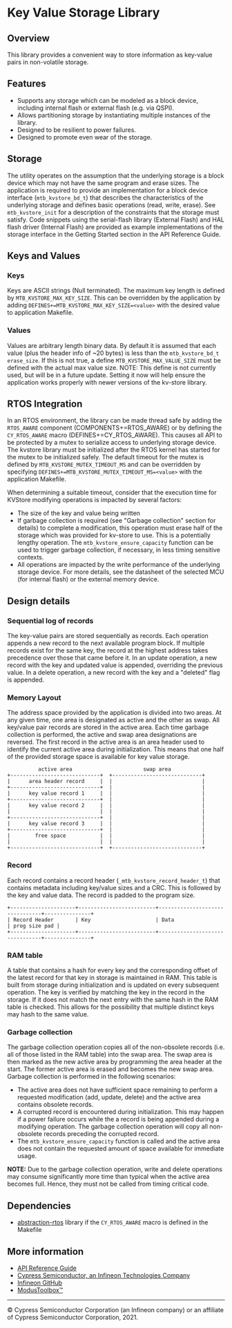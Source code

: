 # Key Value Storage Library

## Overview
This library provides a convenient way to store information as key-value pairs in non-volatile storage.

## Features
* Supports any storage which can be modeled as a block device, including internal flash or external flash
(e.g. via QSPI).
* Allows partitioning storage by instantiating multiple instances of the library.
* Designed to be resilient to power failures.
* Designed to promote even wear of the storage.

## Storage
The utility operates on the assumption that the underlying storage is a block device which may not
have the same program and erase sizes. The application is required to provide an implementation for
a block device interface (`mtb_kvstore_bd_t`) that describes the characteristics of the underlying
storage and defines basic operations (read, write, erase). See `mtb_kvstore_init` for a description
of the constraints that the storage must satisfy. Code snippets using the serial-flash library
(External Flash) and HAL flash driver (Internal Flash) are provided as example implementations of
the storage interface in the Getting Started section in the API Reference Guide.

## Keys and Values
### Keys
Keys are ASCII strings (Null terminated). The maximum key length is defined by `MTB_KVSTORE_MAX_KEY_SIZE`.
This can be overridden by the application by adding `DEFINES+=MTB_KVSTORE_MAX_KEY_SIZE=<value>` with the
desired value to application Makefile.

### Values
Values are arbitrary length binary data. By default it is assumed that each value (plus the header info of
~20 bytes) is less than the `mtb_kvstore_bd_t` `erase_size`. If this is not true, a define
`MTB_KVSTORE_MAX_VALUE_SIZE` must be defined with the actual max value size.
NOTE: This define is not currently used, but will be in a future update. Setting it now will help ensure
the application works properly with newer versions of the kv-store library.

## RTOS Integration
In an RTOS environment, the library can be made thread safe by adding the `RTOS_AWARE` component
(COMPONENTS+=RTOS_AWARE) or by defining the `CY_RTOS_AWARE` macro (DEFINES+=CY_RTOS_AWARE). This
causes all API to be protected by a mutex to serialize access to underlying storage device. The
kvstore library must be initialized after the RTOS kernel has started for the mutex to be initialized
safely. The default timeout for the mutex is defined by `MTB_KVSTORE_MUTEX_TIMEOUT_MS` and can be
overridden by specifying `DEFINES+=MTB_KVSTORE_MUTEX_TIMEOUT_MS=<value>` with the application Makefile.

When determining a suitable timeout, consider that the execution time for KVStore modifying operations
is impacted by several factors:
* The size of the key and value being written
* If garbage collection is required (see "Garbage collection" section for details) to complete a
modification, this operation must erase half of the storage which was provided for kv-store to use.
This is a potentially lengthy operation. The `mtb_kvstore_ensure_capacity` function can be used to
trigger garbage collection, if necessary, in less timing sensitive contexts.
* All operations are impacted by the write performance of the underlying storage device. For more
details, see the datasheet of the selected MCU (for internal flash) or the external memory device.

## Design details
### Sequential log of records
The key-value pairs are stored sequentially as records. Each operation appends a new record to the next
available program block. If multiple records exist for the same key, the record at the highest address takes
precedence over those that came before it. In an update operation, a new record with the key and updated value
is appended, overriding the previous value. In a delete operation, a new record with the key and a "deleted"
flag is appended.

### Memory Layout
The address space provided by the application is divided into two areas. At any given time, one area is
designated as active and the other as swap. All key/value pair records are stored in the active area.
Each time garbage collection is performed, the active and swap area designations are reversed.
The first record in the active area is an area header used to identify the current active area during
initialization. This means that one half of the provided storage space is available for key value storage.
```
          active area                       swap area
+-----------------------------+  +-----------------------------+
|      area header record     |  |                             |
+-----------------------------+  |                             |
|      key value record 1     |  |                             |
+-----------------------------+  |                             |
|      key value record 2     |  |                             |
|                             |  |                             |
+-----------------------------+  |                             |
|      key value record 3     |  |                             |
+-----------------------------+  |                             |
|        free space           |  |                             |
|                             |  |                             |
+-----------------------------+  +-----------------------------+
```

### Record
Each record contains a record header (`_mtb_kvstore_record_header_t`) that contains metadata including
key/value sizes and a CRC. This is followed by the key and value data. The record is padded to the program
size.

```
+---------------------+-------------------------+--------------------------------+---------------+
| Record Header       | Key                     | Data                           | prog size pad |
+---------------------+-------------------------+--------------------------------+---------------+
```

### RAM table
A table that contains a hash for every key and the corresponding offset of the latest record for that key
in storage is maintained in RAM. This table is built from storage during initialization and is updated on
every subsequent operation. The key is verified by matching the key in the record in the storage. If it does
not match the next entry with the same hash in the RAM table is checked. This allows for the possibility that
multiple distinct keys may hash to the same value.

### Garbage collection
The garbage collection operation copies all of the non-obsolete records (i.e. all of those listed in
the RAM table) into the swap area. The swap area is then marked as the new active area by programming
the area header at the start. The former active area is erased and becomes the new swap area. Garbage
collection is performed in the following scenarios:
* The active area does not have sufficient space remaining to perform a requested modification (add,
update, delete) and the active area contains obsolete records.
* A corrupted record is encountered during initialization. This may happen if a power failure
occurs while the a record is being appended during a modifying operation. The garbage collection
operation will copy all non-obsolete records preceding the corrupted record.
* The `mtb_kvstore_ensure_capacity` function is called and the active area does not contain the
requested amount of space available for immediate usage.

**NOTE:**
Due to the garbage collection operation, write and delete operations may consume significantly more time than
typical when the active area becomes full. Hence, they must not be called from timing critical code.

## Dependencies
* [abstraction-rtos](https://github.com/infineon/abstraction-rtos) library if the `CY_RTOS_AWARE`
macro is defined in the Makefile

## More information
* [API Reference Guide](https://infineon.github.io/kv-store/html/modules.html)
* [Cypress Semiconductor, an Infineon Technologies Company](http://www.cypress.com)
* [Infineon GitHub](https://github.com/infineon)
* [ModusToolbox™](https://www.cypress.com/products/modustoolbox-software-environment)

---
© Cypress Semiconductor Corporation (an Infineon company) or an affiliate of Cypress Semiconductor Corporation, 2021.

